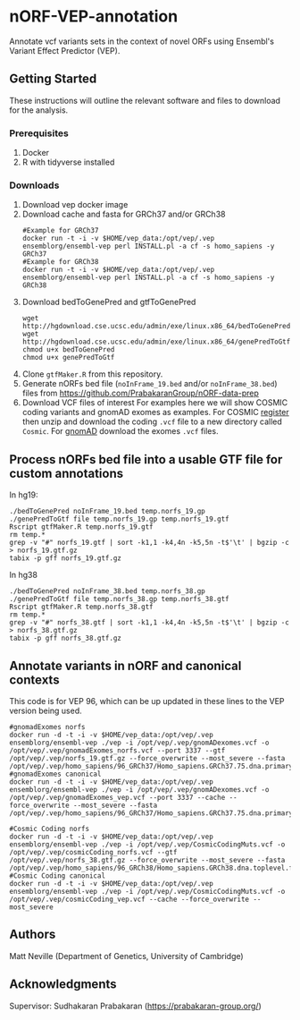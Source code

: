 # nORF-VEP-annotation
Annotate vcf variants sets in the context of novel ORFs using Ensembl's Variant Effect Predictor (VEP).

## Getting Started

These instructions will outline the relevant software and files to download for the analysis.

### Prerequisites

1. Docker
2. R with tidyverse installed


### Downloads

1. Download vep docker image
2. Download cache and fasta for GRCh37 and/or GRCh38
    ```
    #Example for GRCh37
    docker run -t -i -v $HOME/vep_data:/opt/vep/.vep ensemblorg/ensembl-vep perl INSTALL.pl -a cf -s homo_sapiens -y GRCh37
    #Example for GRCh38
    docker run -t -i -v $HOME/vep_data:/opt/vep/.vep ensemblorg/ensembl-vep perl INSTALL.pl -a cf -s homo_sapiens -y GRCh38
    ```
3. Download bedToGenePred and gtfToGenePred
    ```
    wget http://hgdownload.cse.ucsc.edu/admin/exe/linux.x86_64/bedToGenePred
    wget http://hgdownload.cse.ucsc.edu/admin/exe/linux.x86_64/genePredToGtf
    chmod u+x bedToGenePred
    chmod u+x genePredToGtf
    ```
4. Clone `gtfMaker.R` from this repository.
5. Generate nORFs bed file (`noInFrame_19.bed` and/or `noInFrame_38.bed`) files from https://github.com/PrabakaranGroup/nORF-data-prep
6. Download VCF files of interest
For examples here we will show COSMIC coding variants and gnomAD exomes as examples. For COSMIC [register](https://cancer.sanger.ac.uk/cosmic/download) then unzip and download the coding `.vcf` file to a new directory called `Cosmic`. For [gnomAD](https://gnomad.broadinstitute.org/downloads) download the exomes `.vcf` files. 

## Process nORFs bed file into a usable GTF file for custom annotations

In hg19:
```
./bedToGenePred noInFrame_19.bed temp.norfs_19.gp
./genePredToGtf file temp.norfs_19.gp temp.norfs_19.gtf
Rscript gtfMaker.R temp.norfs_19.gtf
rm temp.*
grep -v "#" norfs_19.gtf | sort -k1,1 -k4,4n -k5,5n -t$'\t' | bgzip -c > norfs_19.gtf.gz
tabix -p gff norfs_19.gtf.gz
```
In hg38
```
./bedToGenePred noInFrame_38.bed temp.norfs_38.gp
./genePredToGtf file temp.norfs_38.gp temp.norfs_38.gtf
Rscript gtfMaker.R temp.norfs_38.gtf
rm temp.*
grep -v "#" norfs_38.gtf | sort -k1,1 -k4,4n -k5,5n -t$'\t' | bgzip -c > norfs_38.gtf.gz
tabix -p gff norfs_38.gtf.gz
```

## Annotate variants in nORF and canonical contexts
This code is for VEP 96, which can be up updated in these lines to the VEP version being used.
```
#gnomadExomes norfs
docker run -d -t -i -v $HOME/vep_data:/opt/vep/.vep ensemblorg/ensembl-vep ./vep -i /opt/vep/.vep/gnomADexomes.vcf -o /opt/vep/.vep/gnomadExomes_norfs.vcf --port 3337 --gtf /opt/vep/.vep/norfs_19.gtf.gz --force_overwrite --most_severe --fasta /opt/vep/.vep/homo_sapiens/96_GRCh37/Homo_sapiens.GRCh37.75.dna.primary_assembly.fa.gz 
#gnomadExomes canonical
docker run -d -t -i -v $HOME/vep_data:/opt/vep/.vep ensemblorg/ensembl-vep ./vep -i /opt/vep/.vep/gnomADexomes.vcf -o /opt/vep/.vep/gnomadExomes_vep.vcf --port 3337 --cache --force_overwrite --most_severe --fasta /opt/vep/.vep/homo_sapiens/96_GRCh37/Homo_sapiens.GRCh37.75.dna.primary_assembly.fa.gz 

#Cosmic Coding norfs
docker run -d -t -i -v $HOME/vep_data:/opt/vep/.vep ensemblorg/ensembl-vep ./vep -i /opt/vep/.vep/CosmicCodingMuts.vcf -o /opt/vep/.vep/cosmicCoding_norfs.vcf --gtf /opt/vep/.vep/norfs_38.gtf.gz --force_overwrite --most_severe --fasta /opt/vep/.vep/homo_sapiens/96_GRCh38/Homo_sapiens.GRCh38.dna.toplevel.fa.gz  
#Cosmic Coding canonical
docker run -d -t -i -v $HOME/vep_data:/opt/vep/.vep ensemblorg/ensembl-vep ./vep -i /opt/vep/.vep/CosmicCodingMuts.vcf -o /opt/vep/.vep/cosmicCoding_vep.vcf --cache --force_overwrite --most_severe 

```

## Authors

Matt Neville (Department of Genetics, University of Cambridge)

## Acknowledgments
Supervisor: Sudhakaran Prabakaran (https://prabakaran-group.org/)
